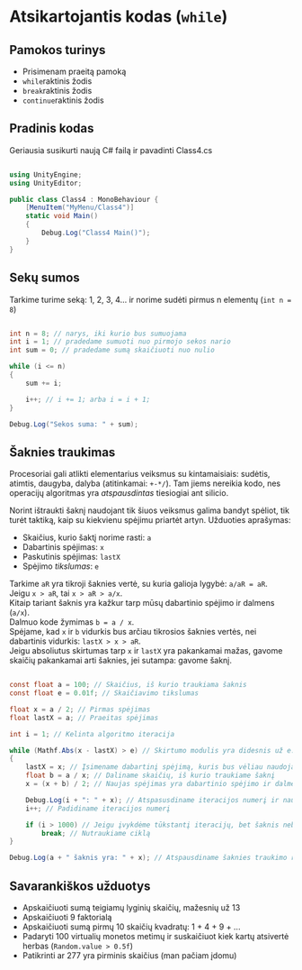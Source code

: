 # Atsikartojantis kodas (`while`)

## Pamokos turinys

* Prisimenam praeitą pamoką
* `while`raktinis žodis
* `break`raktinis žodis
* `continue`raktinis žodis

## Pradinis kodas

Geriausia susikurti naują C# failą ir pavadinti Class4.cs

```csharp

using UnityEngine;
using UnityEditor;

public class Class4 : MonoBehaviour {
    [MenuItem("MyMenu/Class4")]
    static void Main()
    {
        Debug.Log("Class4 Main()");
    }
}

```

## Sekų sumos

Tarkime turime seką: 1, 2, 3, 4... ir norime sudėti pirmus n elementų (`int n = 8`)

```csharp

int n = 8; // narys, iki kurio bus sumuojama
int i = 1; // pradedame sumuoti nuo pirmojo sekos nario
int sum = 0; // pradedame sumą skaičiuoti nuo nulio

while (i <= n)
{
    sum += i;

    i++; // i += 1; arba i = i + 1;
}

Debug.Log("Sekos suma: " + sum);

```

## Šaknies traukimas

Procesoriai gali atlikti elementarius veiksmus su kintamaisiais: sudėtis, atimtis, daugyba, dalyba (atitinkamai: `+-*/`). Tam jiems nereikia kodo, nes operacijų algoritmas yra _atspausdintas_ tiesiogiai ant silicio.

Norint ištraukti šaknį naudojant tik šiuos veiksmus galima bandyt spėliot, tik turėt taktiką, kaip su kiekvienu spėjimu priartėt artyn. Užduoties aprašymas:

* Skaičius, kurio šaktį norime rasti: `a`
* Dabartinis spėjimas: `x`
* Paskutinis spėjimas: `lastX`
* Spėjimo _tikslumas_: `e`

Tarkime `aR` yra tikroji šaknies vertė, su kuria galioja lygybė: `a/aR = aR`.  
Jeigu `x > aR`, tai `x > aR > a/x`.  
Kitaip tariant šaknis yra kažkur tarp mūsų dabartinio spėjimo ir dalmens (`a/x`).  
Dalmuo kode žymimas `b = a / x`.  
Spėjame, kad `x` ir `b` vidurkis bus arčiau tikrosios šaknies vertės, nei dabartinis vidurkis: `lastX > x > aR`.  
Jeigu absoliutus skirtumas tarp `x` ir  `lastX` yra pakankamai mažas, gavome skaičių pakankamai arti šaknies, jei sutampa: gavome šaknį.

```csharp

const float a = 100; // Skaičius, iš kurio traukiama šaknis
const float e = 0.01f; // Skaičiavimo tikslumas

float x = a / 2; // Pirmas spėjimas
float lastX = a; // Praeitas spėjimas

int i = 1; // Kelinta algoritmo iteracija

while (Mathf.Abs(x - lastX) > e) // Skirtumo modulis yra didesnis už e: vykdomas kodo blokas
{
    lastX = x; // Įsimename dabartinį spėjimą, kuris bus vėliau naudojamas, kaip praeitas spėjimas
    float b = a / x; // Daliname skaičių, iš kurio traukiame šaknį
    x = (x + b) / 2; // Naujas spėjimas yra dabartinio spėjimo ir dalmens vidurkis

    Debug.Log(i + ": " + x); // Atspasusdiname iteracijos numerį ir naujajį spėjimą
    i++; // Padidiname iteracijos numerį

    if (i > 1000) // Jeigu įvykdėme tūkstantį iteracijų, bet šaknis nebuvo apskaičiuota norimu tikslumu
        break; // Nutraukiame ciklą
}

Debug.Log(a + " šaknis yra: " + x); // Atspausdiname šaknies traukimo rezultatą

```

## Savarankiškos užduotys

* Apskaičiuoti sumą teigiamų lyginių skaičių, mažesnių už 13
* Apskaičiuoti 9 faktorialą
* Apskaičiuoti sumą pirmų 10 skaičių kvadratų: 1 + 4 + 9 + ...
* Padaryti 100 virtualių monetos metimų ir suskaičiuot kiek kartų atsivertė herbas (`Random.value > 0.5f`)
* Patikrinti ar 277 yra pirminis skaičius (man pačiam įdomu)
